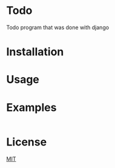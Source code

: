 # Todo
Todo program that was done with django
# Installation
# Usage
# Examples
``` bash
```
# License
[MIT](https://choosealicense.com/licenses/mit/)
